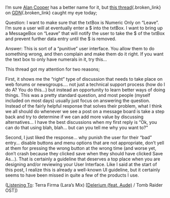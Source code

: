 I&#8217;m sure [Alan Cooper](http://www.cooper.com/) has a better name for it, but [this thread](http://www.gotdotnet.com/Community/MessageBoard/Thread.aspx?id=112688&Page=1#112745){.broken_link} on [GDN](http://www.gotdotnet.com){.broken_link} caught my eye today;

Question: I want to make sure that the txtBox is Numeric Only on &#8220;Leave&#8221;. I&#8217;m sure a user will at eventually enter a $ into the txtBox. I want to bring up a MessageBox on &#8220;Leave&#8221; that will notify the user to take the $ of the txtBox and prevent further data entry until the $ is removed.</p> 

Answer: This is sort of a &#8220;punitive&#8221; user interface. You allow them to do something wrong, and then complain and make them do it right. If you want the text box to only have numerals in it, try this&#8230; </ul> 

This thread got my attention for two reasons;

First, it shows me the &#8220;right&#8221; type of discussion that needs to take place on web forums or newsgroups&#8230;. not just a technical support process (how do I do A? You do this&#8230;) but instead an opportunity to learn better ways of doing things. This was a pretty standard question, and most people (myself included on most days) usually just focus on answering the question. Instead of the fairly helpful response that solves their problem, what I think we all should do whenever we see a post on a message board is take a step back and try to determine if we can add more value by discussing alternatives&#8230; I have the best discussions when my first reply is &#8220;Ok, you can do that using blah, blah&#8230; but can you tell me why you want to?&#8221;

Second, I just liked the response&#8230; why punish the user for their &#8220;bad&#8221; entry&#8230; disable buttons and menu options that are not appropriate, don&#8217;t yell at them for pressing the wrong button at the wrong time (and worse yet, don&#8217;t crash because they clicked save when they should have clicked Save As&#8230;). That is certainly a guideline that deserves a top place when you are designing and/or reviewing your User Interface. Like I said at the start of this post, I realize this is already a well-known UI guideline, but it certainly seems to have been missed in quite a few of the products I use.

<div class="media">
  (<a href="http://msdn.microsoft.com/library/en-us/dncodefun/html/code4fun04252003.asp" class="broken_link">Listening To</a>: Terra Firma (Lara&#8217;s Mix) [<a href="http://www.windowsmedia.com/mg/search.asp?srch=Delerium+(feat.+Aude)">Delerium (feat. Aude)</a> / Tomb Raider OST])
</div>